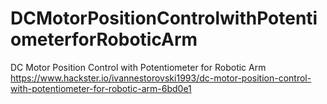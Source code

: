 # DCMotorPositionControlwithPotentiometerforRoboticArm
DC Motor Position Control with Potentiometer for Robotic Arm
https://www.hackster.io/ivannestorovski1993/dc-motor-position-control-with-potentiometer-for-robotic-arm-6bd0e1
